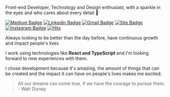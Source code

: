 

Front-end Developer, Technology and Design enthusiast, with a sparkle in the eyes and who cares about every detail 💜

[![Medium Badge](https://img.shields.io/badge/-Giovanna%20Linda-6633cc?style=flat-square&logo=Medium&logoColor=white&link=mailto:https://medium.com/@eugiovannasouza)](https://medium.com/@eugiovannasouza)
[![Linkedin Badge](https://img.shields.io/badge/-Giovanna%20Linda-6633cc?style=flat-square&logo=Linkedin&logoColor=white&link=https://www.linkedin.com/in/giovannalinda)](https://www.linkedin.com/in/giovannalinda) 
[![Gmail Badge](https://img.shields.io/badge/-eugiovannasouza@gmail.com-6633cc?style=flat-square&logo=Gmail&logoColor=white&link=mailto:eugiovannasouza@gmail.com)](mailto:eugiovannasouza@gmail.com)
[![Site Badge](https://img.shields.io/badge/-giovanna.dev-6633cc?style=flat-square&logo=react&logoColor=white&labelColor=6633cc&link=https://giovanna-dev.vercel.app)](https://giovanna-dev.vercel.app) 
[![Instagram Badge](https://img.shields.io/badge/-@oigiovannasouza-6633cc?style=flat-square&labelColor=6633cc&logo=instagram&logoColor=white&link=https://www.instagram.com/oigiovannasouza)](https://www.instagram.com/oigiovannasouza)
[![Hits](https://hits.seeyoufarm.com/api/count/incr/badge.svg?url=https%3A%2F%2Fgithub.com%2Fgiovannalinda&count_bg=%236633CC&title_bg=%236633CC&icon=&icon_color=%23E7E7E7&title=View+profile&edge_flat=true)](https://hits.seeyoufarm.com)

Always looking to be better than the day before, have continuous growth and impact people's lives

I work using technologies like <strong>React and TypeScript</strong> and I'm looking forward to new experiences with them.

I chose development because it's amazing, the amount of things that can be created and the impact it can have on people's lives makes me excited.
    
> All our dreams can come true, if we have the courage to pursue them. - Walt Disney
